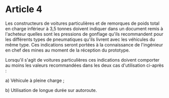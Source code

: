 # Article 4

Les constructeurs de voitures particulières et de remorques de poids total en charge inférieur à 3,5 tonnes doivent indiquer dans un document remis à l'acheteur quelles sont les pressions de gonflage qu'ils recommandent pour les différents types de pneumatiques qu'ils livrent avec les véhicules du même type. Ces indications seront portées à la connaissance de l'ingénieur en chef des mines au moment de la réception du prototype.

Lorsqu'il s'agit de voitures particulières ces indications doivent comporter au moins les valeurs recommandées dans les deux cas d'utilisation ci-après :

a) Véhicule à pleine charge ;

b) Utilisation de longue durée sur autoroute.
